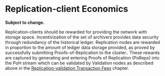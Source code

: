 # Replication-client Economics

**Subject to change.**

Replication-clients should be rewarded for providing the network with storage space. Incentivization of the set of archivers provides data security through redundancy of the historical ledger. Replication nodes are rewarded in proportion to the amount of ledger data storage provided, as proved by successfully submitting Proofs-of-Replication to the cluster.. These rewards are captured by generating and entering Proofs of Replication \(PoReps\) into the PoH stream which can be validated by Validation nodes as described above in the [Replication-validation Transaction Fees](../ed_validation_client_economics/ed_vce_replication_validation_transaction_fees.md) chapter.

